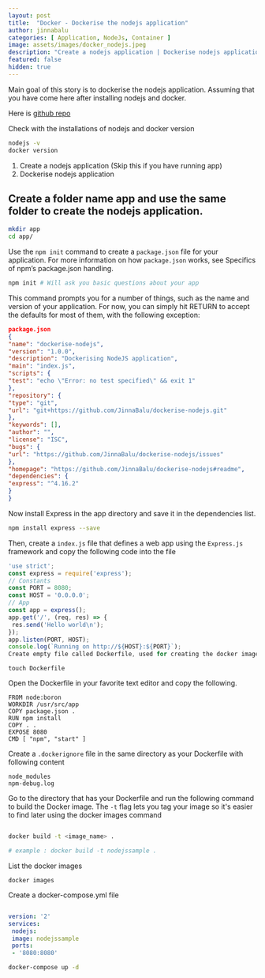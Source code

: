 ```yaml
---
layout: post
title:  "Docker - Dockerise the nodejs application"
author: jinnabalu
categories: [ Application, NodeJs, Container ]
image: assets/images/docker_nodejs.jpeg
description: "Create a nodejs application | Dockerise nodejs application"
featured: false
hidden: true
---
```


Main goal of this story is to dockerise the nodejs application. Assuming that you have come here after installing nodejs and docker.

Here is [github repo](https://github.com/JinnaBalu/dockerise-nodejs)

Check with the installations of nodejs and docker version

```bash
nodejs -v
docker version
```

1. Create a nodejs application (Skip this if you have running app)
2. Dockerise nodejs application

## Create a folder name app and use the same folder to create the nodejs application.

```bash
mkdir app
cd app/
```

Use the `npm init` command to create a `package.json` file for your application. For more information on how `package.json` works, see Specifics of npm’s package.json handling.

```bash
npm init # Will ask you basic questions about your app
```

This command prompts you for a number of things, such as the name and version of your application. For now, you can simply hit RETURN to accept the defaults for most of them, with the following exception:

```json
package.json
{
"name": "dockerise-nodejs",
"version": "1.0.0",
"description": "Dockerising NodeJS application",
"main": "index.js",
"scripts": {
"test": "echo \"Error: no test specified\" && exit 1"
},
"repository": {
"type": "git",
"url": "git+https://github.com/JinnaBalu/dockerise-nodejs.git"
},
"keywords": [],
"author": "",
"license": "ISC",
"bugs": {
"url": "https://github.com/JinnaBalu/dockerise-nodejs/issues"
},
"homepage": "https://github.com/JinnaBalu/dockerise-nodejs#readme",
"dependencies": {
"express": "^4.16.2"
}
}
```

Now install Express in the app directory and save it in the dependencies list.

```bash
npm install express --save
```

Then, create a `index.js` file that defines a web app using the `Express.js` framework and copy the following code into the file

```js
'use strict';
const express = require('express');
// Constants
const PORT = 8080;
const HOST = '0.0.0.0';
// App
const app = express();
app.get('/', (req, res) => {
 res.send('Hello world\n');
});
app.listen(PORT, HOST);
console.log(`Running on http://${HOST}:${PORT}`);
Create empty file called Dockerfile, used for creating the docker image
```

`touch Dockerfile`

Open the Dockerfile in your favorite text editor and copy the following.

```
FROM node:boron
WORKDIR /usr/src/app
COPY package.json .
RUN npm install
COPY . .
EXPOSE 8080
CMD [ "npm", "start" ]
```

Create a `.dockerignore` file in the same directory as your Dockerfile with following content

```
node_modules
npm-debug.log
```

Go to the directory that has your Dockerfile and run the following command to build the Docker image. The `-t` flag lets you tag your image so it's easier to find later using the docker images command

```bash

docker build -t <image_name> .

# example : docker build -t nodejssample .
```

List the docker images

`docker images`

Create a docker-compose.yml file

```yaml

version: '2'
services:
 nodejs:
 image: nodejssample
 ports:
 - '8080:8080'
```

```bash
docker-compose up -d
```